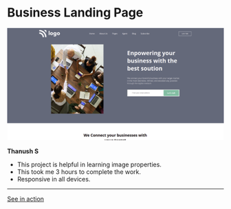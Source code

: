 #   Business Landing Page
![screenshot](./screenshot/screenshot.png)

**Thanush S**

-   This project is helpful in learning image properties.
-   This took me 3 hours to complete the work.
-   Responsive in all devices.
---

[See in action](https://thanushsiva.github.io/12-Business-Landing-Page)
